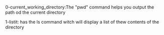 0-current_working_directory:The "pwd" command helps you output the path od the current directory

1-listit: has the ls command witch will display a list of thew contents of the directory 
